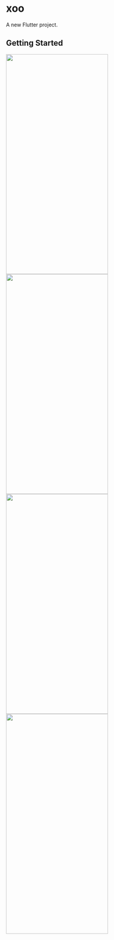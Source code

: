# xoo

A new Flutter project.

## Getting Started
<img src="https://user-images.githubusercontent.com/101335124/161458055-e6bf4ff5-b105-4c4e-94af-21de3266d3cb.png" width=280px% height=600px%>

<img src="https://user-images.githubusercontent.com/101335124/161458469-33525e8f-9598-4468-9109-3e0f17369268.png" width=280px% height=600px%>
<img src="https://user-images.githubusercontent.com/101335124/161458576-aa386d9a-f4d2-4972-a7fb-a6c0cedf5ee3.png" width=280px% height=600px%>
<img src="https://user-images.githubusercontent.com/101335124/161458704-3b86981f-24c2-4552-b7a2-4d03cd17d456.png" width=280px% height=600px%>


